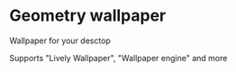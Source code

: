 # Geometry wallpaper
Wallpaper for your desctop

Supports "Lively Wallpaper", "Wallpaper engine" and more
